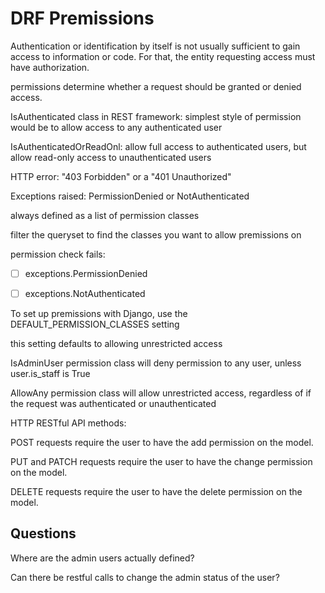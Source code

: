 # DRF Premissions

Authentication or identification by itself is not usually sufficient to gain access to information or code. For that, the entity requesting access must have authorization.

permissions determine whether a request should be granted or denied access.

IsAuthenticated class in REST framework: simplest style of permission would be to allow access to any authenticated user

IsAuthenticatedOrReadOnl: allow full access to authenticated users, but allow read-only access to unauthenticated users

HTTP error: "403 Forbidden" or a "401 Unauthorized"

Exceptions raised: PermissionDenied or NotAuthenticated

always defined as a list of permission classes

filter the queryset to find the classes you want to allow premissions on

permission check fails:

- [ ] exceptions.PermissionDenied

- [ ] exceptions.NotAuthenticated

To set up premissions with Django, use the DEFAULT_PERMISSION_CLASSES setting

this setting defaults to allowing unrestricted access

IsAdminUser permission class will deny permission to any user, unless user.is_staff is True

AllowAny permission class will allow unrestricted access, regardless of if the request was authenticated or unauthenticated

HTTP RESTful API methods:

POST requests require the user to have the add permission on the model.

PUT and PATCH requests require the user to have the change permission on the model.

DELETE requests require the user to have the delete permission on the model.

## Questions
Where are the admin users actually defined? 

Can there be restful calls to change the admin status of the user?


